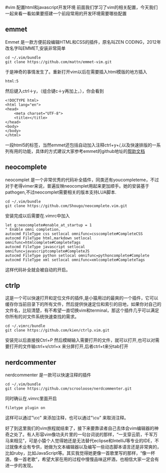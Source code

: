 #vim 配置html和javascript开发环境
前面我们学习了vim的相关配置，今天我们一起来看一看如果要搭建一个前段常用的开发环境需要哪些配置

## emmet

Emmet 是一款方便前段编辑HTML和CSS的插件，原名叫ZEN CODING，2012年改名字叫EMMET,安装非常简单
```
cd ~/.vim/bundle
git clone https://github.com/mattn/emmet-vim.git
```
于是神奇的事情发生了。重新打开vim以后在需要插入html模版的地方插入
```
html:5
```
然后键入ctrl＋y，（组合键c＋y再加上，），你会看到
```
<!DOCTYPE html>
<html lang="en">
<head>
    <meta charset="UTF-8">
    <title></title>
</head>
<body>	
</body>
</html>
```
一段html5的标签，当然emmet还包括自动加入注释ctrl+y+/,以及快速排版的一系列有用的功能，具体的方式建议大家参考emmet的github地址的[帮助文档](https://github.com/mattn/emmet-vim/blob/master/doc/emmet.txt)

## neocomplete

neocomplet 是一个非常优秀的代码补全插件，同类还有youcompleteme，不过对于老得vimer来说，普遍反映neocomplet用起来更加顺手。她的安装基于pathogen,不过neocomplet需要相关的版本支持LUA脚本.
```
cd ~/.vim/bundle
git clone https://github.com/Shougo/neocomplete.vim.git
```
安装完成以后需要在.vimrc中加入
```
let g:neocomplete#enable_at_startup = 1
" Enable omni completion.
autocmd FileType css setlocal omnifunc=csscomplete#CompleteCSS
autocmd FileType html,markdown setlocal omnifunc=htmlcomplete#CompleteTags
autocmd FileType javascript setlocal omnifunc=javascriptcomplete#CompleteJS
autocmd FileType python setlocal omnifunc=pythoncomplete#Complete
autocmd FileType xml setlocal omnifunc=xmlcomplete#CompleteTags
```
这样代码补全就会被自动的开启。
## ctrlp
这是一个可以快速打开和定位文件的插件,是小猿用过的最爽的一个插件，它可以缓存你当前目录下的所有文件，然后提供快速定位和索引的目地，如果你对自己的文件名，比较清楚，有不希望一直切换vim和terminal，那这个插件几乎可以满足你所有的对文件系统快速查找的需求。
```
cd ~/.vimrc/bundle
git clone https://github.com/kien/ctrlp.vim.git
```
安装完以后直接按Ctrl+P 然后模糊输入需要打开的文件，就可以打开,也可以对需要打开的文件输ctrl+v/ctrl+x 来分屏打开,后者ctrl+t来分tab打开

## nerdcommenter
nerdcommenter 是一款可以快速注释的插件
```
cd ~/.vim/bundle
git clone https://github.com/scrooloose/nerdcommenter.git
```
同时确认在.vimrc里面开启
```
filetype plugin on
```
这样可以通过"\\cc" 来添加注释，也可以通过"\\cu" 来取消注释。

好了到这里我们的vim旅程就结束了，接下来要靠读者自己去体会vim编辑器的神奇之处了。有人形容vim像功夫片里的一句台词说的那样，“一支穿云箭，千军万马来相见”，可是小猿个人觉得她还是无法替代eclipse和IntelliJ等专业的IDE，不过就像术业有专供，她做为文本编辑器以及编写一些动态脚本语言还是非常爽的，比如ruby，比如JavaScript等。其实我觉得她更像一首歌里写的那样，“像一杯酒，像一首老歌”，希望大家在用的过程中慢慢品味这杯酒，也相信大家一定会有进一步的发现。



